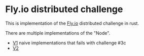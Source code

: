 # Fly.io distributed challenge
This is implementation of the [Fly.io](https://fly.io/dist-sys) distributed challenge in rust.

There are multiple implementations of the "Node".
- [V1](https://github.com/wexder/gossip-rs/tree/v1) naive implementations that fails with challenge #3c
- [V2](TODO)
